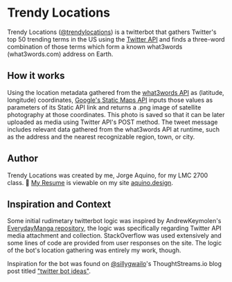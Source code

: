 # Trendy Locations

Trendy Locations ([@trendylocations](https://twitter.com/TrendyLocations)) is a twitterbot that gathers Twitter's top 50 trending terms in the US using the [Twitter API](https://developer.twitter.com/en/docs/twitter-api) and finds a three-word combination of those terms which form a known what3words (what3words.com) address on Earth.


## How it works

Using the location metadata gathered from the [what3words API](https://developer.what3words.com/public-api) as (latitude, longitude) coordinates, [Google's Static Maps API](https://developers.google.com/maps/documentation/maps-static/overview) inputs those values as parameters of its Static API link and returns a .png image of satellite photography at those coordinates. This photo is saved so that it can be later uploaded as media using Twitter API's POST method. The tweet message includes relevant data gathered from the what3words API at runtime, such as the address and the nearest recognizable region, town, or city.


## Author

Trendy Locations was created by me, Jorge Aquino, for my LMC 2700 class.
📝 [My Resume](https://aquino.design/resume.html) is viewable on my site [aquino.design](https://aquino.design/).


## Inspiration and Context

Some initial rudimetary twitterbot logic was inspired by AndrewKeymolen's [EverydayManga repository](https://github.com/AndrewKeymolen/EverydayManga), the logic was specifically regarding Twitter API media attachment and collection. StackOverflow was used extensively and some lines of code are provided from user responses on the site. The logic of the bot's location gathering was entirely my work, though.

Inspiration for the bot was found on [@sillygwailo](https://twitter.com/sillygwailo/)'s ThoughtStreams.io blog post titled ["twitter bot ideas"](https://thoughtstreams.io/sillygwailo/twitter-bot-ideas/).
